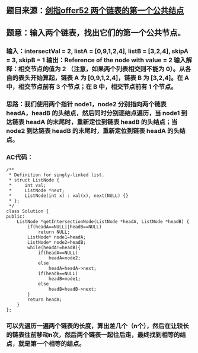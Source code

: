 ## 题目来源：[剑指offer52 两个链表的第一个公共结点](https://leetcode-cn.com/problems/liang-ge-lian-biao-de-di-yi-ge-gong-gong-jie-dian-lcof/)

## 题意：输入两个链表，找出它们的第一个公共节点。

### 输入：intersectVal = 2, listA = [0,9,1,2,4], listB = [3,2,4], skipA = 3, skipB = 1 输出：Reference of the node with value = 2 输入解释：相交节点的值为 2 （注意，如果两个列表相交则不能为 0）。从各自的表头开始算起，链表 A 为 [0,9,1,2,4]，链表 B 为 [3,2,4]。在 A 中，相交节点前有 3 个节点；在 B 中，相交节点前有 1 个节点。

### 思路：我们使用两个指针 node1，node2 分别指向两个链表 headA，headB 的头结点，然后同时分别逐结点遍历，当 node1 到达链表 headA 的末尾时，重新定位到链表 headB 的头结点；当 node2 到达链表 headB 的末尾时，重新定位到链表 headA 的头结点。

### AC代码：

```
/**
 * Definition for singly-linked list.
 * struct ListNode {
 *     int val;
 *     ListNode *next;
 *     ListNode(int x) : val(x), next(NULL) {}
 * };
 */
class Solution {
public:
    ListNode *getIntersectionNode(ListNode *headA, ListNode *headB) {
        if(headA==NULL||headB==NULL)
            return NULL;
        ListNode* node1=headA;
        ListNode* node2=headB;
        while(headA!=headB){
            if(headA==NULL)
                headA=node2;
            else
                headA=headA->next;
            if(headB==NULL)
                headB=node1;
            else
                headB=headB->next;
        }
        return headA;
    }
};
```

### 可以先遍历一遍两个链表的长度，算出差几个（n个），然后在让较长的链表往前移动n次，然后两个链表一起往后走，最终找到相等的结点，就是第一个相等的结点。
